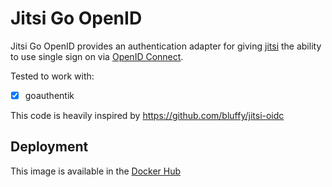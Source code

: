 # Jitsi Go OpenID

Jitsi Go OpenID provides an authentication adapter for giving [jitsi](https://jitsi.org/) the ability to use single sign on
via [OpenID Connect](https://openid.net/connect/).

Tested to work with:
- [x] goauthentik

This code is heavily inspired by https://github.com/bluffy/jitsi-oidc

## Deployment

This image is available in the
[Docker Hub](https://hub.docker.com/repository/docker/mod242/jitsi-go-openid)